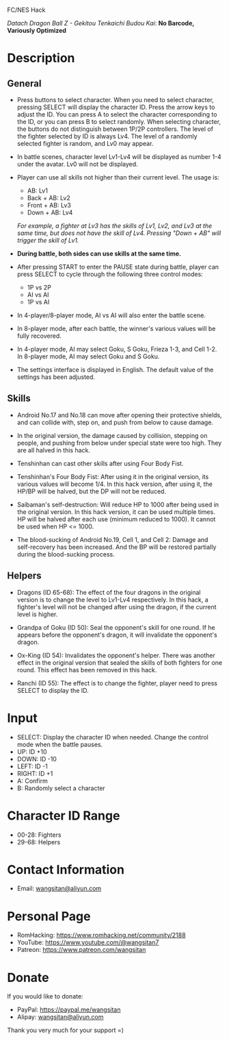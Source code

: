 

FC/NES Hack

_Datach Dragon Ball Z - Gekitou Tenkaichi Budou Kai_: **No Barcode, Variously Optimized**



# Description

## General

- Press buttons to select character. When you need to select character, pressing SELECT will display the character ID. Press the arrow keys to adjust the ID. You can press A to select the character corresponding to the ID, or you can press B to select randomly. When selecting character, the buttons do not distinguish between 1P/2P controllers. The level of the fighter selected by ID is always Lv4. The level of a randomly selected fighter is random, and Lv0 may appear.

- In battle scenes, character level Lv1-Lv4 will be displayed as number 1-4 under the avatar. Lv0 will not be displayed.

- Player can use all skills not higher than their current level. The usage is:
     - AB: Lv1
     - Back + AB: Lv2
     - Front + AB: Lv3
     - Down + AB: Lv4

     _For example, a fighter at Lv3 has the skills of Lv1, Lv2, and Lv3 at the same time, but does not have the skill of Lv4. Pressing "Down + AB" will trigger the skill of Lv1._

- **During battle, both sides can use skills at the same time.**

- After pressing START to enter the PAUSE state during battle, player can press SELECT to cycle through the following three control modes:
     - 1P vs 2P
     - AI vs AI
     - 1P vs AI

- In 4-player/8-player mode, AI vs AI will also enter the battle scene.

- In 8-player mode, after each battle, the winner's various values will be fully recovered.

- In 4-player mode, AI may select Goku, S Goku, Frieza 1-3, and Cell 1-2. In 8-player mode, AI may select Goku and S Goku.

- The settings interface is displayed in English. The default value of the settings has been adjusted.



## Skills

- Android No.17 and No.18 can move after opening their protective shields, and can collide with, step on, and push from below to cause damage.

- In the original version, the damage caused by collision, stepping on people, and pushing from below under special state were too high. They are all halved in this hack.

- Tenshinhan can cast other skills after using Four Body Fist.

- Tenshinhan's Four Body Fist: After using it in the original version, its various values will become 1/4. In this hack version, after using it, the HP/BP will be halved, but the DP will not be reduced.

- Saibaman's self-destruction: Will reduce HP to 1000 after being used in the original version. In this hack version, it can be used multiple times. HP will be halved after each use (minimum reduced to 1000). It cannot be used when HP <= 1000.

- The blood-sucking of Android No.19, Cell 1, and Cell 2: Damage and self-recovery has been increased. And the BP will be restored partially during the blood-sucking process.



## Helpers

- Dragons (ID 65-68): The effect of the four dragons in the original version is to change the level to Lv1-Lv4 respectively. In this hack, a fighter's level will not be changed after using the dragon, if the current level is higher.

- Grandpa of Goku (ID 50): Seal the opponent's skill for one round. If he appears before the opponent's dragon, it will invalidate the opponent's dragon.

- Ox-King (ID 54): Invalidates the opponent's helper. There was another effect in the original version that sealed the skills of both fighters for one round. This effect has been removed in this hack.

- Ranchi (ID 55): The effect is to change the fighter, player need to press SELECT to display the ID.




# Input

- SELECT:   Display the character ID when needed. Change the control mode when the battle pauses.
- UP:       ID +10
- DOWN:     ID -10
- LEFT:     ID -1
- RIGHT:    ID +1
- A:        Confirm
- B:        Randomly select a character




# Character ID Range

- 00-28:    Fighters
- 29-68:    Helpers




# Contact Information

- Email: wangsitan@aliyun.com



# Personal Page

- RomHacking: https://www.romhacking.net/community/2188
- YouTube: https://www.youtube.com/@wangsitan7
- Patreon: https://www.patreon.com/wangsitan



# Donate

If you would like to donate:
- PayPal: https://paypal.me/wangsitan
- Alipay: wangsitan@aliyun.com

Thank you very much for your support =)

